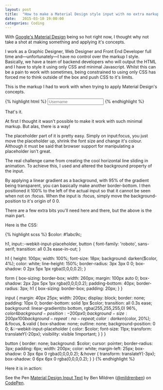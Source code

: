 ```yaml
---
layout: post
title:  "How to make a Material Design style input with no extra markup"
date:   2015-03-10 19:00:00
categories: Coding
---
```

With [Google's Material Design](http://www.google.co.uk/design/spec/material-design/introduction.html) being so hot right now, I thought why not take a shot at making something and applying it's concepts.

I work as a Graphic Designer, Web Designer and Front End Developer full time and&mdash;unfortunately&mdash;I have no control over the markup I style. Basically, we have a team of backend developers who will output the HTML and I have to style it using only CSS and minimal Javascript. Whilst this can be a pain to work with sometimes, being constrained to using only CSS has forced me to think outside of the box and push CSS to it's limits.

This is the markup I had to work with when trying to apply Material Design's concepts.

{% highlight html %}
<input placeholder="Username">
{% endhighlight %}

That's it.

At first I thought it wasn't possible to make it work with such minimal markup. But alas, there is a way!

The placeholder part of it is pretty easy. Simply on input:focus, you just move the placeholder up, shrink the font size and change it's colour. Although it must be said that browser support for manipulating a placeholder isn't great.

The real challenge came from creating the cool horizontal line sliding in animation. To achieve this, I used and altered the background property of the input.

By applying a linear gradient as a background, with 95% of the gradient being transparent, you can basically make another border-bottom. I then positioned it 100% to the left of the actual input so that it cannot be seen when not on :focus. When the input is :focus, simply move the background-position to it's origin of 0 0.

There are a few extra bits you'll need here and there, but the above is the main part.

Here is the CSS:

{% highlight scss %}
$color: #1abc9c;

h1, input::-webkit-input-placeholder, button {
  font-family: 'roboto', sans-serif;
  transition: all 0.3s ease-in-out;
}

h1 {
  height: 100px;
  width: 100%;
  font-size: 18px;
  background: darken($color, 4%);
  color: white;
  line-height: 150%;
  border-radius: 3px 3px 0 0;
  box-shadow: 0 2px 5px 1px rgba(0,0,0,0.2);
}

form {
  box-sizing: border-box;
  width: 260px;
  margin: 100px auto 0;
  box-shadow: 2px 2px 5px 1px rgba(0,0,0,0.2);
  padding-bottom: 40px;
  border-radius: 3px;
  h1 {
    box-sizing: border-box;
    padding: 20px;
  }
}

input {
  margin: 40px 25px;
  width: 200px;
  display: block;
  border: none;
  padding: 10px 0;
  border-bottom: solid 1px $color;
  transition: all 0.3s ease;
  background: linear-gradient(to bottom, rgba(255,255,255,0) 96%, $color 4%);
  background-position: -200px 0;
  background-size: 200px 100%;
  background-repeat: no-repeat;
  color: darken($color, 20%);
  &:focus, &:valid {
    box-shadow: none;
    outline: none;
    background-position: 0 0;
    &::-webkit-input-placeholder {
      color: $color;
      font-size: 11px;
      transform: translateY(-20px);
      visibility: visible !important;
    }
  }
}

button {
  border: none;
  background: $color;
  cursor: pointer;
  border-radius: 3px;
  padding: 6px;
  width: 200px;
  color: white;
  margin-left: 25px;
  box-shadow: 0 3px 6px 0 rgba(0,0,0,0.2);
  &:hover { 
    transform: translateY(-3px);
    box-shadow: 0 6px 6px 0 rgba(0,0,0,0.2);
  }
}
{% endhighlight %}

Here it is in action:

<p data-height="576" data-theme-id="0" data-slug-hash="gbddEj" data-default-tab="result" data-user="mildrenben" class='codepen'>See the Pen <a href='http://codepen.io/mildrenben/pen/gbddEj/'>Material Design Input Text</a> by Ben Mildren (<a href='http://codepen.io/mildrenben'>@mildrenben</a>) on <a href='http://codepen.io'>CodePen</a>.</p>
<script async src="//assets.codepen.io/assets/embed/ei.js"></script>